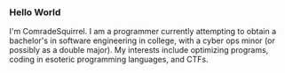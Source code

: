 ### Hello World

I'm ComradeSquirrel. I am a programmer currently attempting to obtain a bachelor's in software engineering in college, with a cyber ops minor (or possibly as a double major). My interests include optimizing programs, coding in esoteric programming languages, and CTFs.
